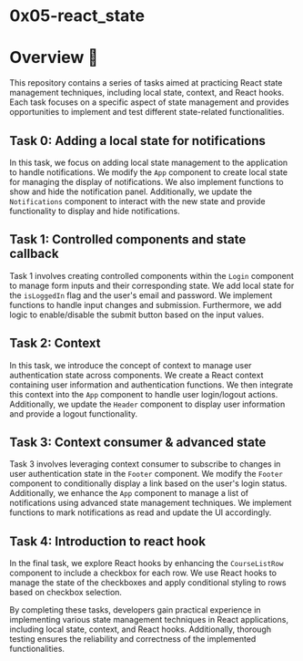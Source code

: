 # 0x05-react_state


# Overview 📜

This repository contains a series of tasks aimed at practicing React state management techniques, including local state, context, and React hooks. Each task focuses on a specific aspect of state management and provides opportunities to implement and test different state-related functionalities.

## Task 0: Adding a local state for notifications

In this task, we focus on adding local state management to the application to handle notifications. We modify the `App` component to create local state for managing the display of notifications. We also implement functions to show and hide the notification panel. Additionally, we update the `Notifications` component to interact with the new state and provide functionality to display and hide notifications.

## Task 1: Controlled components and state callback

Task 1 involves creating controlled components within the `Login` component to manage form inputs and their corresponding state. We add local state for the `isLoggedIn` flag and the user's email and password. We implement functions to handle input changes and submission. Furthermore, we add logic to enable/disable the submit button based on the input values.

## Task 2: Context

In this task, we introduce the concept of context to manage user authentication state across components. We create a React context containing user information and authentication functions. We then integrate this context into the `App` component to handle user login/logout actions. Additionally, we update the `Header` component to display user information and provide a logout functionality.

## Task 3: Context consumer & advanced state

Task 3 involves leveraging context consumer to subscribe to changes in user authentication state in the `Footer` component. We modify the `Footer` component to conditionally display a link based on the user's login status. Additionally, we enhance the `App` component to manage a list of notifications using advanced state management techniques. We implement functions to mark notifications as read and update the UI accordingly.

## Task 4: Introduction to react hook

In the final task, we explore React hooks by enhancing the `CourseListRow` component to include a checkbox for each row. We use React hooks to manage the state of the checkboxes and apply conditional styling to rows based on checkbox selection.

By completing these tasks, developers gain practical experience in implementing various state management techniques in React applications, including local state, context, and React hooks. Additionally, thorough testing ensures the reliability and correctness of the implemented functionalities.
